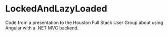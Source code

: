 LockedAndLazyLoaded
===================

Code from a presentation to the Houston Full Stack User Group about using Angular with a .NET MVC backend.
